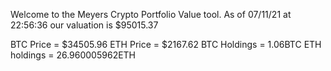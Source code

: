Welcome to the Meyers Crypto Portfolio Value tool. 
As of 07/11/21 at 22:56:36 our valuation is $95015.37 

BTC Price = $34505.96
 ETH Price = $2167.62
BTC Holdings = 1.06BTC
 ETH holdings = 26.960005962ETH 

